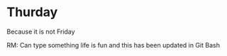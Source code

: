 # Thurday
Because it is not Friday

RM: Can type something
life is fun and this has been updated in Git Bash

